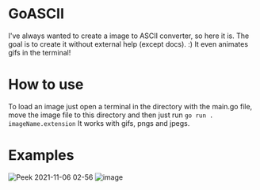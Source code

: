 # GoASCII

I've always wanted to create a image to ASCII converter, so here it is. The goal is to create it without external help (except docs). :)
It even animates gifs in the terminal!

# How to use

To load an image just open a terminal in the directory with the main.go file, move the image file to this directory and then just run `go run . imageName.extension`
It works with gifs, pngs and jpegs.

# Examples 


![Peek 2021-11-06 02-56](https://user-images.githubusercontent.com/33238544/140593996-0f2fcb8c-3176-4bbe-bb09-2612054693d7.gif)
![image](https://user-images.githubusercontent.com/33238544/140593920-b832171b-9b4a-4059-bc10-14c3a4e78c9e.png)
